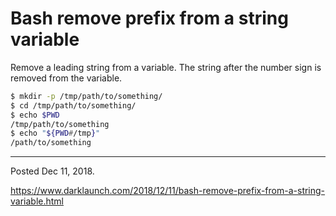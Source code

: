 # Bash remove prefix from a string variable

Remove a leading string from a variable. The string after the number sign is removed from the variable.

```bash
$ mkdir -p /tmp/path/to/something/
$ cd /tmp/path/to/something/
$ echo $PWD
/tmp/path/to/something
$ echo "${PWD#/tmp}"
/path/to/something
```

---

Posted Dec 11, 2018.

https://www.darklaunch.com/2018/12/11/bash-remove-prefix-from-a-string-variable.html